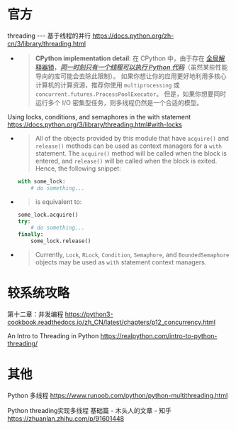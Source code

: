 
# 官方

threading --- 基于线程的并行 https://docs.python.org/zh-cn/3/library/threading.html
- > **CPython implementation detail**: 在 CPython 中，由于存在 [全局解释器锁](https://docs.python.org/zh-cn/3/glossary.html#term-global-interpreter-lock)，<ins>***同一时刻只有一个线程可以执行 Python 代码***</ins>（虽然某些性能导向的库可能会去除此限制）。 如果你想让你的应用更好地利用多核心计算机的计算资源，推荐你使用 `multiprocessing` 或 `concurrent.futures.ProcessPoolExecutor`。 但是，如果你想要同时运行多个 I/O 密集型任务，则多线程仍然是一个合适的模型。

Using locks, conditions, and semaphores in the with statement https://docs.python.org/3/library/threading.html#with-locks
- > All of the objects provided by this module that have `acquire()` and `release()` methods can be used as context managers for a `with` statement. The `acquire()` method will be called when the block is entered, and `release()` will be called when the block is exited. Hence, the following snippet:
  ```py
  with some_lock:
      # do something...
  ```
- > is equivalent to:
  ```py
  some_lock.acquire()
  try:
      # do something...
  finally:
      some_lock.release()
  ```
- > Currently, `Lock`, `RLock`, `Condition`, `Semaphore`, and `BoundedSemaphore` objects may be used as `with` statement context managers.

# 较系统攻略

第十二章：并发编程 https://python3-cookbook.readthedocs.io/zh_CN/latest/chapters/p12_concurrency.html

An Intro to Threading in Python https://realpython.com/intro-to-python-threading/

# 其他

Python 多线程 https://www.runoob.com/python/python-multithreading.html

Python  threading实现多线程 基础篇 - 木头人的文章 - 知乎 https://zhuanlan.zhihu.com/p/91601448
